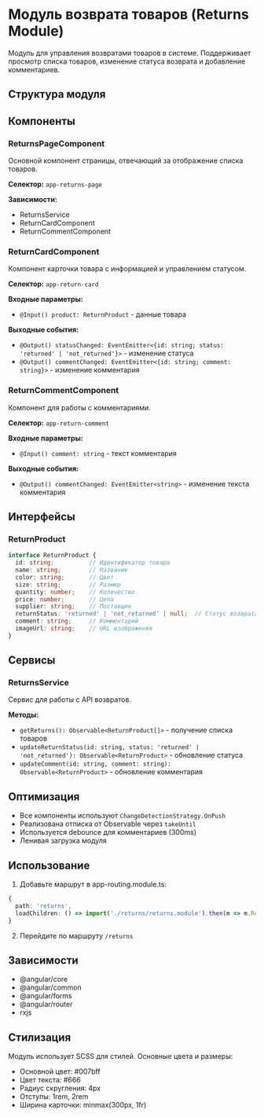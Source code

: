 # Модуль возврата товаров (Returns Module)

Модуль для управления возвратами товаров в системе. Поддерживает просмотр списка товаров, изменение статуса возврата и добавление комментариев.

## Структура модуля 

## Компоненты

### ReturnsPageComponent
Основной компонент страницы, отвечающий за отображение списка товаров.

**Селектор:** `app-returns-page`

**Зависимости:**
- ReturnsService
- ReturnCardComponent
- ReturnCommentComponent

### ReturnCardComponent
Компонент карточки товара с информацией и управлением статусом.

**Селектор:** `app-return-card`

**Входные параметры:**
- `@Input() product: ReturnProduct` - данные товара

**Выходные события:**
- `@Output() statusChanged: EventEmitter<{id: string; status: 'returned' | 'not_returned'}>` - изменение статуса
- `@Output() commentChanged: EventEmitter<{id: string; comment: string}>` - изменение комментария

### ReturnCommentComponent
Компонент для работы с комментариями.

**Селектор:** `app-return-comment`

**Входные параметры:**
- `@Input() comment: string` - текст комментария

**Выходные события:**
- `@Output() commentChanged: EventEmitter<string>` - изменение текста комментария

## Интерфейсы

### ReturnProduct
```typescript
interface ReturnProduct {
  id: string;          // Идентификатор товара
  name: string;        // Название
  color: string;       // Цвет
  size: string;        // Размер
  quantity: number;    // Количество
  price: number;       // Цена
  supplier: string;    // Поставщик
  returnStatus: 'returned' | 'not_returned' | null;  // Статус возврата
  comment: string;     // Комментарий
  imageUrl: string;    // URL изображения
}
```

## Сервисы

### ReturnsService
Сервис для работы с API возвратов.

**Методы:**
- `getReturns(): Observable<ReturnProduct[]>` - получение списка товаров
- `updateReturnStatus(id: string, status: 'returned' | 'not_returned'): Observable<ReturnProduct>` - обновление статуса
- `updateComment(id: string, comment: string): Observable<ReturnProduct>` - обновление комментария

## Оптимизация

- Все компоненты используют `ChangeDetectionStrategy.OnPush`
- Реализована отписка от Observable через `takeUntil`
- Используется debounce для комментариев (300ms)
- Ленивая загрузка модуля

## Использование

1. Добавьте маршрут в app-routing.module.ts:
```typescript
{
  path: 'returns',
  loadChildren: () => import('./returns/returns.module').then(m => m.ReturnsModule)
}
```

2. Перейдите по маршруту `/returns`

## Зависимости

- @angular/core
- @angular/common
- @angular/forms
- @angular/router
- rxjs

## Стилизация

Модуль использует SCSS для стилей. Основные цвета и размеры:
- Основной цвет: #007bff
- Цвет текста: #666
- Радиус скругления: 4px
- Отступы: 1rem, 2rem
- Ширина карточки: minmax(300px, 1fr) 